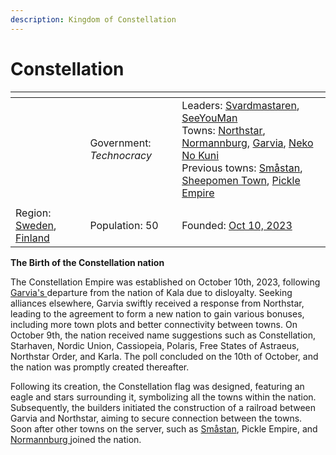```yaml
---
description: Kingdom of Constellation
---
```


# Constellation

<table data-view="cards"><thead><tr><th></th><th></th><th></th></tr></thead><tbody><tr><td></td><td>Government: <em>Technocracy</em></td><td>Leaders: <a href="../players/svardmastaren.md">Svardmastaren</a>, <a href="../players/seeyouman.md">SeeYouMan</a><br>Towns: <a href="../towns/northstar/">Northstar</a>, <a href="../towns/normannburg.md">Normannburg</a>, <a href="../towns/garvia/">Garvia</a>, <a href="../towns/neko-no-kuni.md">Neko No Kuni</a><br>Previous towns: <a href="../towns/smastan-knapplann.md">Småstan</a>, <a href="../towns/sheepomen-town/">Sheepomen Town</a>, <a href="../towns/archived-towns/british-isles-region/pickle.md">Pickle Empire</a></td></tr><tr><td><img src="../../../.gitbook/assets/armoria_2023-10-10-18-03-00.png" alt="" data-size="original"></td><td></td><td></td></tr><tr><td>Region: <a href="../towns/archived-towns/sweden-region.md">Sweden</a>, <a href="../towns/archived-towns/finland-region/">Finland</a></td><td>Population: 50</td><td>Founded: <a href="../../../server-dates/october-23.md#oct-10">Oct 10, 2023</a></td></tr></tbody></table>

**The Birth of the Constellation nation**

The Constellation Empire was established on October 10th, 2023, following [Garvia's ](../towns/garvia/)departure from the nation of Kala due to disloyalty. Seeking alliances elsewhere, Garvia swiftly received a response from Northstar, leading to the agreement to form a new nation to gain various bonuses, including more town plots and better connectivity between towns. On October 9th, the nation received name suggestions such as Constellation, Starhaven, Nordic Union, Cassiopeia, Polaris, Free States of Astraeus, Northstar Order, and Karla. The poll concluded on the 10th of October, and the nation was promptly created thereafter.

Following its creation, the Constellation flag was designed, featuring an eagle and stars surrounding it, symbolizing all the towns within the nation. Subsequently, the builders initiated the construction of a railroad between Garvia and Northstar, aiming to secure connection between the towns. Soon after other towns on the server, such as [Småstan](../towns/smastan-knapplann.md), Pickle Empire, and [Normannburg ](../towns/normannburg.md)joined the nation.
